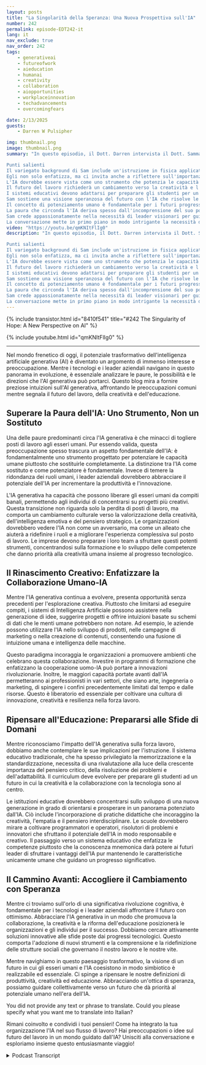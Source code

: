 ```yaml
---
layout: posts
title: "La Singolarità della Speranza: Una Nuova Prospettiva sull'IA"
number: 242
permalink: episode-EDT242-it
lang: it
nav_exclude: true
nav_order: 242
tags:
    - generativeai
    - futureofwork
    - aieducation
    - humanai
    - creativity
    - collaboration
    - aiopportunities
    - workplaceinnovation
    - techadvancements
    - overcomingfears

date: 2/13/2025
guests:
    - Darren W Pulsipher

img: thumbnail.png
image: thumbnail.png
summary: "In questo episodio, il Dott. Darren intervista il Dott. Sammane, che condivide il suo percorso da un variegato background educativo in fisica e ingegneria informatica a diventare un imprenditore di successo in AI e test di laboratorio. Discute le motivazioni dietro il suo libro, 'La Singolarità della Speranza', sottolineando l'importanza di affrontare le domande sociali sull'IA piuttosto che cedere alla paura. Il dialogo esplora il potenziale dell'IA di aumentare le capacità umane, la necessità di un radicale cambiamento nell'educazione, e la visione per un futuro in cui la tecnologia risolve problemi globali urgenti. In definitiva, la conversazione sostiene una prospettiva speranzosa sul futuro dell'umanità nell'era dell'IA.

Punti salienti
Il variegato background di Sam include un'istruzione in fisica applicata e ingegneria informatica.
Egli non solo enfatizza, ma ci invita anche a riflettere sull'importanza di porre le giuste domande sull'IA.
L'IA dovrebbe essere vista come uno strumento che potenzia le capacità umane, non un sostituto.
Il futuro del lavoro richiederà un cambiamento verso la creatività e l'intelligenza emotiva.
I sistemi educativi devono adattarsi per preparare gli studenti per un mondo guidato dall'IA.
Sam sostiene una visione speranzosa del futuro con l'IA che risolve le sfide globali.
Il concetto di potenziamento umano è fondamentale per i futuri progressi.
La paura che circonda l'IA deriva spesso dall'incomprensione del suo potenziale.
Sam crede appassionatamente nella necessità di leader visionari per guidare il cambiamento, ispirandoci a essere speranzosi per il futuro.
La conversazione mette in primo piano in modo intrigante la necessità di un nuovo modello sociale nell'era dell'IA, invitandoci a essere aperti al cambiamento futuro."
video: "https://youtu.be/qmKNItFlIg0"
description: "In questo episodio, il Dott. Darren intervista il Dott. Sammane, che condivide il suo percorso da un variegato background educativo in fisica e ingegneria informatica a diventare un imprenditore di successo in AI e test di laboratorio. Discute le motivazioni dietro il suo libro, 'La Singolarità della Speranza', sottolineando l'importanza di affrontare le domande sociali sull'IA piuttosto che cedere alla paura. Il dialogo esplora il potenziale dell'IA di aumentare le capacità umane, la necessità di un radicale cambiamento nell'educazione, e la visione per un futuro in cui la tecnologia risolve problemi globali urgenti. In definitiva, la conversazione sostiene una prospettiva speranzosa sul futuro dell'umanità nell'era dell'IA.

Punti salienti
Il variegato background di Sam include un'istruzione in fisica applicata e ingegneria informatica.
Egli non solo enfatizza, ma ci invita anche a riflettere sull'importanza di porre le giuste domande sull'IA.
L'IA dovrebbe essere vista come uno strumento che potenzia le capacità umane, non un sostituto.
Il futuro del lavoro richiederà un cambiamento verso la creatività e l'intelligenza emotiva.
I sistemi educativi devono adattarsi per preparare gli studenti per un mondo guidato dall'IA.
Sam sostiene una visione speranzosa del futuro con l'IA che risolve le sfide globali.
Il concetto di potenziamento umano è fondamentale per i futuri progressi.
La paura che circonda l'IA deriva spesso dall'incomprensione del suo potenziale.
Sam crede appassionatamente nella necessità di leader visionari per guidare il cambiamento, ispirandoci a essere speranzosi per il futuro.
La conversazione mette in primo piano in modo intrigante la necessità di un nuovo modello sociale nell'era dell'IA, invitandoci a essere aperti al cambiamento futuro."
---
```


<div>
{% include transistor.html id="8410f541" title="#242 The Singularity of Hope: A New Perspective on AI" %}

{% include youtube.html id="qmKNItFlIg0" %}
</div>

---

Nel mondo frenetico di oggi, il potenziale trasformativo dell'intelligenza artificiale generativa (AI) è diventato un argomento di immenso interesse e preoccupazione. Mentre i tecnologi e i leader aziendali navigano in questo panorama in evoluzione, è essenziale analizzare le paure, le possibilità e le direzioni che l'AI generativa può portarci. Questo blog mira a fornire preziose intuizioni sull'AI generativa, affrontando le preoccupazioni comuni mentre segnala il futuro del lavoro, della creatività e dell'educazione.

## Superare la Paura dell'IA: Uno Strumento, Non un Sostituto

Una delle paure predominanti circa l'IA generativa è che minacci di togliere posti di lavoro agli esseri umani. Pur essendo valida, questa preoccupazione spesso trascura un aspetto fondamentale dell'IA: è fondamentalmente uno strumento progettato per potenziare le capacità umane piuttosto che sostituirle completamente. La distinzione tra l'IA come sostituto e come potenziatore è fondamentale. Invece di temere la ridondanza dei ruoli umani, i leader aziendali dovrebbero abbracciare il potenziale dell'IA per incrementare la produttività e l'innovazione.

L'IA generativa ha capacità che possono liberare gli esseri umani da compiti banali, permettendo agli individui di concentrarsi su progetti più creativi. Questa transizione non riguarda solo la perdita di posti di lavoro, ma comporta un cambiamento culturale verso la valorizzazione della creatività, dell'intelligenza emotiva e del pensiero strategico. Le organizzazioni dovrebbero vedere l'IA non come un avversario, ma come un alleato che aiuterà a ridefinire i ruoli e a migliorare l'esperienza complessiva sul posto di lavoro. Le imprese devono preparare i loro team a sfruttare questi potenti strumenti, concentrandosi sulla formazione e lo sviluppo delle competenze che danno priorità alla creatività umana insieme al progresso tecnologico.

## Il Rinascimento Creativo: Enfatizzare la Collaborazione Umano-IA

Mentre l'IA generativa continua a evolvere, presenta opportunità senza precedenti per l'esplorazione creativa. Piuttosto che limitarsi ad eseguire compiti, i sistemi di Intelligenza Artificiale possono assistere nella generazione di idee, suggerire progetti e offrire intuizioni basate su schemi di dati che le menti umane potrebbero non notare. Ad esempio, le aziende possono utilizzare l'IA nello sviluppo di prodotti, nelle campagne di marketing o nella creazione di contenuti, consentendo una fusione di intuizione umana e intelligenza delle macchine.

Questo paradigma incoraggia le organizzazioni a promuovere ambienti che celebrano questa collaborazione. Investire in programmi di formazione che enfatizzano la cooperazione uomo-IA può portare a innovazioni rivoluzionarie. Inoltre, le maggiori capacità portate avanti dall'IA permetteranno ai professionisti in vari settori, che siano arte, ingegneria o marketing, di spingere i confini precedentemente limitati dal tempo e dalle risorse. Questo è liberatorio ed essenziale per coltivare una cultura di innovazione, creatività e resilienza nella forza lavoro.

## Ripensare all'Educazione: Prepararsi alle Sfide di Domani

Mentre riconosciamo l'impatto dell'IA generativa sulla forza lavoro, dobbiamo anche contemplare le sue implicazioni per l'istruzione. Il sistema educativo tradizionale, che ha spesso privilegiato la memorizzazione e la standardizzazione, necessita di una rivalutazione alla luce della crescente importanza del pensiero critico, della risoluzione dei problemi e dell'adattabilità. Il curriculum deve evolvere per preparare gli studenti ad un futuro in cui la creatività e la collaborazione con la tecnologia sono al centro.

Le istituzioni educative dovrebbero concentrarsi sullo sviluppo di una nuova generazione in grado di orientarsi e prosperare in un panorama potenziato dall'IA. Ciò include l'incorporazione di pratiche didattiche che incoraggino la creatività, l'empatia e il pensiero interdisciplinare. Le scuole dovrebbero mirare a coltivare programmatori e operatori, risolutori di problemi e innovatori che sfruttano il potenziale dell'IA in modo responsabile e creativo. Il passaggio verso un sistema educativo che enfatizza le competenze piuttosto che la conoscenza mnemonica darà potere ai futuri leader di sfruttare i vantaggi dell'IA pur mantenendo le caratteristiche unicamente umane che guidano un progresso significativo.

## Il Cammino Avanti: Accogliere il Cambiamento con Speranza

Mentre ci troviamo sull'orlo di una significativa rivoluzione cognitiva, è fondamentale per i tecnologi e i leader aziendali affrontare il futuro con ottimismo. Abbracciare l'IA generativa in un modo che promuova la collaborazione, la creatività e la riforma dell'educazione posizionerà le organizzazioni e gli individui per il successo. Dobbiamo cercare attivamente soluzioni innovative alle sfide poste dai progressi tecnologici. Questo comporta l'adozione di nuovi strumenti e la comprensione e la ridefinizione delle strutture sociali che governano il nostro lavoro e le nostre vite.

Mentre navighiamo in questo paesaggio trasformativo, la visione di un futuro in cui gli esseri umani e l'IA coesistono in modo simbiotico è realizzabile ed essenziale. Ci spinge a ripensare le nostre definizioni di produttività, creatività ed educazione. Abbracciando un'ottica di speranza, possiamo guidare collettivamente verso un futuro che dà priorità al potenziale umano nell'era dell'IA.

You did not provide any text or phrase to translate. Could you please specify what you want me to translate into Italian?

Rimani coinvolto e condividi i tuoi pensieri! Come ha integrato la tua organizzazione l'IA nel suo flusso di lavoro? Hai preoccupazioni o idee sul futuro del lavoro in un mondo guidato dall'IA? Unisciti alla conversazione e esploriamo insieme questo entusiasmante viaggio!



<details>
<summary> Podcast Transcript </summary>

<p></p>

</details>
